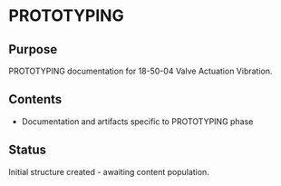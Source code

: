 # PROTOTYPING

## Purpose
PROTOTYPING documentation for 18-50-04 Valve Actuation Vibration.

## Contents
- Documentation and artifacts specific to PROTOTYPING phase

## Status
Initial structure created - awaiting content population.
